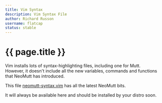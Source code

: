 ```yaml
---
title: Vim Syntax
description: Vim Syntax File
author: Richard Russon
username: flatcap
status: stable
---
```


# {{ page.title }}

Vim installs lots of syntax-highlighting files, including one for Mutt.
However, it doesn't include all the new variables, commands and functions that
NeoMutt has introduced.

This file
[neomutt-syntax.vim](https://github.com/neomutt/neomutt.vim/blob/master/syntax/neomuttrc.vim)
has all the latest NeoMutt bits.

It will always be available here and should be installed by your distro soon.

